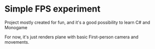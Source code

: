 # Simple FPS experiment

Project mostly created for fun, and it's a good possibility to learn C# and Monogame

For now, it's just renders plane with basic First-person camera and movements.
